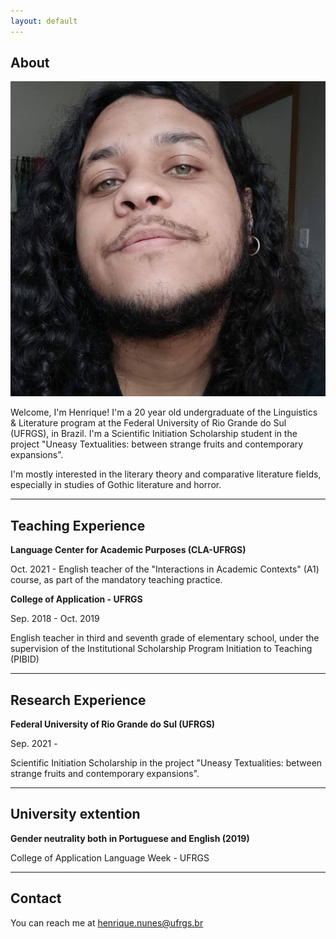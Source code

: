 ```yaml
---
layout: default
---
```


## About

<img class="profile-picture" src="FB_IMG_1611674150846.jpg">

Welcome, I'm Henrique! I'm a 20 year old undergraduate of the Linguistics & Literature program at the Federal University of Rio Grande do Sul (UFRGS), in Brazil. I'm a Scientific Initiation Scholarship student in the project "Uneasy Textualities: between strange fruits and contemporary expansions".

I'm mostly interested in the literary theory and comparative literature fields, especially in studies of Gothic literature and horror.

---
## Teaching Experience
**Language Center for Academic Purposes (CLA-UFRGS)**

Oct. 2021 -
English teacher of the "Interactions in Academic Contexts" (A1) course, as part of the mandatory teaching practice.

**College of Application - UFRGS**

Sep. 2018 - Oct. 2019

English teacher in third and seventh grade of elementary school, under the supervision of the Institutional Scholarship Program Initiation to Teaching (PIBID)

---
## Research Experience
**Federal University of Rio Grande do Sul (UFRGS)**

Sep. 2021 - 

Scientific Initiation Scholarship in the project "Uneasy Textualities: between strange fruits and contemporary expansions".

---
## University extention
**Gender neutrality both in Portuguese and English (2019)**

College of Application Language Week - UFRGS

---

## Contact

You can reach me at [henrique.nunes@ufrgs.br](mailto:henrique.nunes@ufrgs.br)
